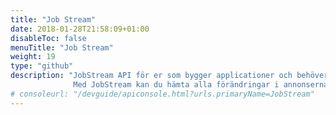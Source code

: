 ```yaml
---
title: "Job Stream"
date: 2018-01-28T21:58:09+01:00
disableToc: false
menuTitle: "Job Stream"
weight: 19
type: "github"
description: "JobStream API för er som bygger applicationer och behöver förvara alla annonser lokalt.
              Med JobStream kan du hämta alla förändringar i annonserna en gång / minut. Nya, borttagna eller uppdaterade annonser"
# consoleurl: "/devguide/apiconsole.html?urls.primaryName=JobStream"
---
```







